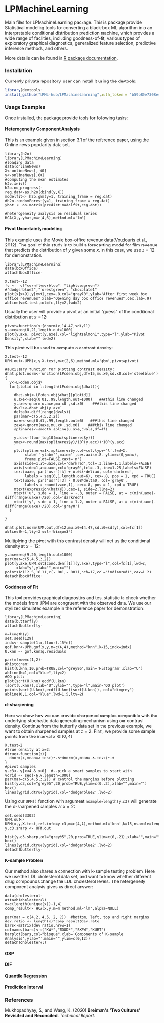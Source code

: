 # LPMachineLearning <a href='https://github.com/LPML-hub/LPMachineLearning/'></a>
Main files for LPMachineLearning package. This is package provide 
Statistical modeling tools for converting a black-box ML algorithm
into an interpretable conditional distribution prediction machine, which
provides a wide range of facilities, including goodness-of-fit, various
types of exploratory graphical diagnostics, generalized feature selection,
predictive inference methods, and others.

More details can be found in [R package documentation](https://github.com/LPML-hub/LPMachineLearning/blob/master/LPMachineLearning-manual.pdf).


### Installation

Currently private repository, user can install it using the devtools:

```R
library(devtools)
install_github("LPML-hub/LPMachineLearning",auth_token = 'b59b80e7308e43df6ed800597149c63748a3b9eb')
```

### Usage Examples


Once installed, the package provide tools for following tasks:

#### Heterogeneity Component Analysis

This is an example given in section 3.1 of the reference paper, using the Online news popularity data set.
```{r, results='hide'}
library(h2o)
library(LPMachineLearning)
#loading data
data(onlineNews)
X<-onlineNews[,-60]
y<-onlineNews[,60]
#computing the mean estimates
h2o.init()
h2o.no_progress()
reg.dat<-as.h2o(cbind(y,X))
modelfit<- h2o.gbm(y=1, training_frame = reg.dat) #h2o.randomForest(y=1, training_frame = reg.dat)
yhat <- as.matrix(predict(modelfit,reg.dat))
```
```{r}
#heterogeneity analysis on residual series
HCA(X,y-yhat,m=c(4,6),method.ml='lm')
```
#### Pivot Uncertainty modeling
This example uses the Movie box-office revenue data(Voudouris et al., 2012). The goal of this study is to build a forecasting model for film revenue that predicts the distribution of $y$ given some $x$. In this case, we use $x=12$ for demonstration. 
```{r}
library(LPMachineLearning)
data(boxOffice)
attach(boxOffice)

X.test<-12
fc <-  c("cornflowerblue", "lightseagreen")  #"dodgerblue2","forestgreen", "chocolate1"
plot(x[x>9],y[x>9],cex=.8,col="gray70",ylab="After first week box office revenues",xlab="Opening day box office revenues",cex.lab=.9)
abline(v=X.test,col=fc,lty=2,lwd=2)

```



Usually the user will provide a pivot as an initial "guess" of the conditional distribution at $x=12$:

```{r}
pivot=function(x){dnorm(x,14.47,sd(y))}
y.axe=seq(8,21,length.out=1000)
plot(y.axe, pivot(y.axe),col="lightsalmon1",type="l",ylab="Pivot Density",xlab="",lwd=2)
```

This pivot will be used to compute a contrast density:
```{r,results='hide'}
X.test<-12
UPM.out<-UPM(x,y,X.test,m=c(2,6),method.ml='gbm',pivot=pivot)

#auxiliary function for plotting contrast density:
dhat.plot.norm<-function(LPcden.obj,df=15,mu.x0,sd.x0,col='steelblue'){
  y<-LPcden.obj$y
  for(plotid in 1:length(LPcden.obj$dhat)){
    
    dhat.obj<-LPcden.obj$dhat[[plotid]]
    u.axe<-seq(0.01,.99,length.out=1000)   ###this line changed
    y.axe<-qnorm(u.axe,mu.x0 ,sd.x0)    ###this line changed
    dvals<-dhat.obj(y.axe)
    delta0<-diff(range(dvals))
    par(mar=c(5,4.5,2,2))
    uaxe<-seq(0.01,.99,length.out=6)   ###this line changed
    zaxe<-qnorm(uaxe,mu.x0 ,sd.x0)    ###this line changed
    splineres<-smooth.spline(u.axe,dvals,df=df)
    
    y.acc<-floor(log10(max(splineres$y)))
    ymax<-round(max(splineres$y)/10^(y.acc))*10^(y.acc)
    
    plot(splineres$x,splineres$y,col=col,type='l',lwd=2,
         xlab='',ylab='',main='',cex.axis=.8, ylim=c(0,ymax),
         frame.plot=FALSE,xaxt='n')
    axis(side=1,at=uaxe,col='darkred',tcl=.3,line=1.1,labels=FALSE)
    axis(side=1,at=uaxe,col='gray0',tcl=-.3,line=1.25,labels=FALSE)
    text(uaxe, par("usr")[3] + 0.013*delta0, col='darkred',
         labels = seq(0,1,length.out=6), cex=.8, pos = 1, xpd = TRUE)
    text(uaxe, par("usr")[3] - 0.08*delta0, col='gray0',
         labels = round(zaxe,1), cex=.8, pos = 1, xpd = TRUE)
    mtext(expression(hat(d)),cex=1, side=2,line=2)
    mtext('u', side = 1, line = -.3, outer = FALSE, at = c(min(uaxe)-diff(range(uaxe))/20),col='darkred')
    mtext('y', side = 1, line = 1.2, outer = FALSE, at = c(min(uaxe)-diff(range(uaxe))/20),col='gray0')
  }
  
}
```
```{r}
dhat.plot.norm(UPM.out,df=12,mu.x0=14.47,sd.x0=sd(y),col=fc[1])   
abline(h=1,lty=2,col='bisque3')
```

Multiplying the pivot with this contrast density will net us the conditional density at $x=12$:
```{r}
y.axe=seq(9,20,length.out=1000)
par(mar=c(5,4.5,2,2))
plot(y.axe,UPM.out$cond.den[[1]](y.axe),type="l",col=fc[1],lwd=2,
     xlab="y",ylab="",main="")
points(c(12.5,16.1),c(-.001,-.001),pch=17,col="indianred1",cex=1.2)	
detach(boxOffice)	
```


#### Goddness of Fit

This tool provides graphical diagnostics and test statistic to check whether the models from UPM are congruent with the observed data. We use our stylized simulated example in the reference paper for demonstration:
```{r,results='hide'}
library(LPMachineLearning)
data(butterfly)
attach(butterfly)

n=length(y)
set.seed(129)
indx<- sample(1:n,floor(.15*n))
gof.knn<-UPM.gof(x,y,m=c(6,4),method="knn",k=15,indx=indx)
U.knn <- gof.knn$q.residuals
```
```{r}
par(mfrow=c(1,2))
#histogram:
hist(U.knn,10,prob=TRUE,col="grey95",main='Histogram',xlab="U")
abline(h=1,col="blue",lty=2)
#QQ plot:
plot(sort(U.knn),ecdf(U.knn)(sort(U.knn)),xlab="U",ylab="",type="l",main='QQ plot')
points(sort(U.knn),ecdf(U.knn)(sort(U.knn)), col="dimgrey")
abline(0,1,col="blue",lwd=1.5,lty=2)

```

#### d-sharpening
Here we show how we can provide sharpened samples compatible with the underlying stochastic data generating mechanism using our contrast density. Continue from the butterfly data set in the previous example, we want to obtain sharpened samples at $x=2$. First, we provide some sample points from the interval $x\in [0,4]$

```{r}
X.test=2
#true density at x=2:
dtrue<-function(x){
  dnorm(x,mean=X.test)*.5+dnorm(x,mean=-X.test)*.5
}
#pivot samples
y.c3<- y[x<4 & x>0]  #--pick a smart samples to start with
ygrid <- seq(-6,6,length=1000)
par(mar=c(5,4.5,2,2)) # control the margins before plotting
hist(y.c3,col="grey95",20,prob=TRUE,ylim=c(0,.2),xlab="",main="")
box()
lines(ygrid,dtrue(ygrid),col='dodgerblue2',lwd=2)
```

Using our `UPM()` function with argument `nsample=length(y.c3)` will generate the d-sharpened samples at $x=2$:
```{r,results='hide'}
set.seed(3302)
UPM.out<-UPM(x,y,X.test,ref.info=y.c3,m=c(4,4),method.ml='knn',k=15,nsample=length(y.c3))
y.c3.sharp <- UPM.out
```

```{r}
hist(y.c3.sharp,col="grey95",20,prob=TRUE,ylim=c(0,.21),xlab="",main="",xlim=c(-5.5,5.5))
box()
lines(ygrid,dtrue(ygrid),col='dodgerblue2',lwd=2)
detach(butterfly)
```

#### K-sample Problem
Our method also shares a connection with k-sample testing problem. Here we use the LDL cholesterol data set, and want to know whether different drug compounds change the LDL cholesterol levels. The hetergeneity component analysis gives us direct answer:
```{r,results='hide'}
data(cholesterol)
attach(cholesterol)
m=c(length(unique(x))-1,4)
comp_result<- HCA(x,y,m=m,method.ml='lm',alpha=NULL)
```
```{r}
par(mar = c(4.2, 4.5, 2, 2))  #bottom, left, top and right margins
dev.ratio <- length(x)*comp_result$dev.rate
bars<-matrix(dev.ratio,nrow=1)
colnames(bars)<-c("KW*","MOOD*","SKEW","KURT")
barplot(bars,col="bisque",xlab='Components of K-sample Analysis',ylab="",main="",ylim=c(0,12)) 
detach(cholesterol)
```

#### GSP


#### DIF

#### Quantile Regression


#### Prediction Interval


### References

Mukhopadhyay, S., and Wang, K. (2020)
<b>Breiman's 'Two Cultures' Revisited and Reconciled</b>. <i>Technical Report</i>.
